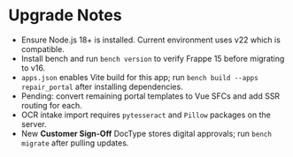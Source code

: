 # Upgrade Notes
- Ensure Node.js 18+ is installed. Current environment uses v22 which is compatible.
- Install bench and run `bench version` to verify Frappe 15 before migrating to v16.
- `apps.json` enables Vite build for this app; run `bench build --apps repair_portal` after installing dependencies.
- Pending: convert remaining portal templates to Vue SFCs and add SSR routing for each.
- OCR intake import requires `pytesseract` and `Pillow` packages on the server.
- New **Customer Sign-Off** DocType stores digital approvals; run `bench migrate` after pulling updates.
